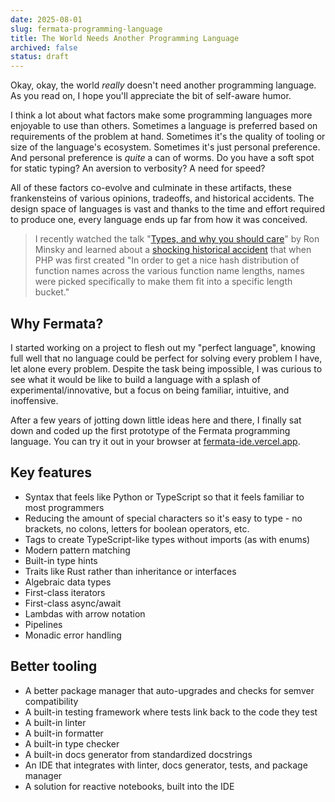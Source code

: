 ```yaml
---
date: 2025-08-01
slug: fermata-programming-language
title: The World Needs Another Programming Language
archived: false
status: draft
---
```


Okay, okay, the world <i>really</i> doesn't need another programming language. As you read on, I hope you'll appreciate the bit of self-aware humor.

I think a lot about what factors make some programming languages more enjoyable to use than others. Sometimes a language is preferred based on requirements of the problem at hand. Sometimes it's the quality of tooling or size of the language's ecosystem. Sometimes it's just personal preference. And personal preference is <i>quite</i> a can of worms. Do you have a soft spot for static typing? An aversion to verbosity? A need for speed?

All of these factors co-evolve and culminate in these artifacts, these frankensteins of various opinions, tradeoffs, and historical accidents. The design space of languages is vast and thanks to the time and effort required to produce one, every language ends up far from how it was conceived.

> I recently watched the talk "<a href="https://www.youtube.com/watch?v=yVuEPwNuCHw" target="_blank">Types, and why you should care</a>" by Ron Minsky and learned about a <a href="https://news-web.php.net/php.internals/70691" target="_blank">shocking historical accident</a> that when PHP was first created "In order to get a nice hash distribution of function names across the various function name lengths, names were picked specifically to make them fit into a specific length bucket."

## Why Fermata?

I started working on a project to flesh out my "perfect language", knowing full well that no language could be perfect for solving every problem I have, let alone every problem. Despite the task being impossible, I was curious to see what it would be like to build a language with a splash of experimental/innovative, but a focus on being familiar, intuitive, and inoffensive.

After a few years of jotting down little ideas here and there, I finally sat down and coded up the first prototype of the Fermata programming language. You can try it out in your browser at <a href="https://fermata-ide.vercel.app" target="_blank">fermata-ide.vercel.app</a>.

## Key features

- Syntax that feels like Python or TypeScript so that it feels familiar to most programmers
- Reducing the amount of special characters so it's easy to type - no brackets, no colons, letters for boolean operators, etc.
- Tags to create TypeScript-like types without imports (as with enums)
- Modern pattern matching
- Built-in type hints
- Traits like Rust rather than inheritance or interfaces
- Algebraic data types
- First-class iterators
- First-class async/await
- Lambdas with arrow notation
- Pipelines
- Monadic error handling

## Better tooling

- A better package manager that auto-upgrades and checks for semver compatibility
- A built-in testing framework where tests link back to the code they test
- A built-in linter
- A built-in formatter
- A built-in type checker
- A built-in docs generator from standardized docstrings
- An IDE that integrates with linter, docs generator, tests, and package manager
- A solution for reactive notebooks, built into the IDE
